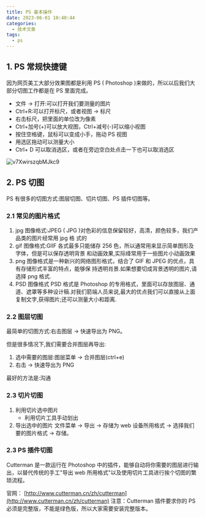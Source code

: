 ```yaml
---
title: PS 基本操作
date: 2023-06-01 10:40:44
categories:
  - 技术文章
tags:
  - ps
---
```


## 1. PS 常规快捷键

因为网页美工大部分效果图都是利用 PS ( Photoshop )来做的，所以以后我们大部分切图工作都是在 PS 里面完成。

- 文件 → 打开:可以打开我们要测量的图片
- Ctrl+R:可以打开标尺，或者视图 → 标尺
- 右击标尺，把里面的单位改为像素
- Ctrl+加号(+)可以放大视图，Ctrl+减号(-)可以缩小视图
- 按住空格键，鼠标可以变成小手，拖动 PS 视图
- 用选区拖动可以测量大小
- Ctrl+ D 可以取消选区，或者在旁边空白处点击一下也可以取消选区

![v7XwirszqbMJkc9](https://gitee.com/gzcc_kims/figure/raw/master/v7XwirszqbMJkc9.png)

## 2. PS 切图

PS 有很多的切图方式:图层切图、切片切图、PS 插件切图等。

### 2.1 常见的图片格式

1. jpg 图像格式:JPEG ( JPG )对色彩的信息保留较好，高清，颜色较多，我们产品类的图片经常用 jpg 格
   式的
2. gif 图像格式:GlIF 各式最多只能储存 256 色，所以通常用来显示简单图形及字体，但是可以保存透明背景
   和动画效果,实际绛常用于一些图片小动画效果
3. png 图像格式是一种新兴的网络图形格式，结合了 GIF 和 JPEG 的优点，具有存储形式丰富的特点，能够保
   持透明肖景.如果想要切成背景透明的图片,请选择 png 格式.
4. PSD 图像格式 PSD 格式是 Photoshop 的专用格式，里面可以存放图层、通道、遮罩等多种设计稿.对我们箭端人员来说,最大的优点我们可以直接从上面复制文字,获得图片;还可以测量大小和距离.

### 2.2 图层切图

最简单的切图方式:右击图层 → 快速导出为 PNG。

但是很多情况下,我们需要合并图层再导出:

1. 选中需要的图层:图层菜单 → 合并图层(ctrl+e)
2. 右击 → 快速导出为 PNG

最好的方法是:沟通

### 2.3 切片切图

1. 利用切片选中图片
   - 利用切片工具手动划出
2. 导出选中的图片
   文件菜单 → 导出 → 存储为 web 设备所用格式 → 选择我们要的图片格式 → 存储。

### 2.3 PS 插件切图

Cutterman 是一款运行在 Photoshop 中的插件，能够自动将你需要的图层进行输出，以替代传统的手工"导出 web 所用格式"以及使用切片工具进行挨个切图的繁琐流程。

官网： [http://www.cutterman.cn/zh/cutterman](http://www.cutterman.cn/zh/cutterman)
注意：Cutterman 插件要求你的 PS 必须是完整版，不能是绿色版，所以大家需要安装完整版本。

